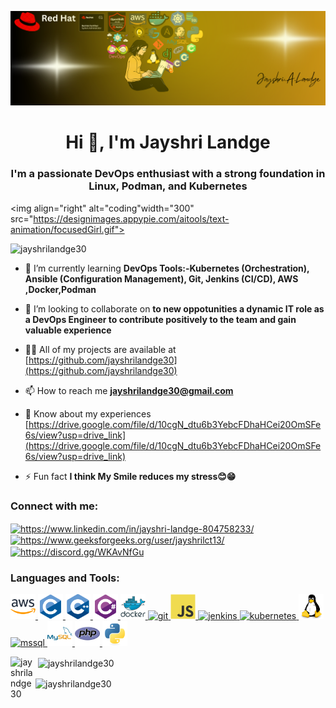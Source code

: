 
![logo](https://github.com/jayshrilandge30/jayshrilandge30/blob/main/Jayshri's%20Banner.png)

<h1 align="center">Hi 👋, I'm Jayshri Landge</h1>
<h3 align="center">I'm a passionate DevOps enthusiast with a strong foundation in Linux, Podman, and Kubernetes</h3>

<img align="right" alt="coding"width="300"  src="https://designimages.appypie.com/aitools/text-animation/focusedGirl.gif">

<p align="left"> <img src="https://komarev.com/ghpvc/?username=jayshrilandge30&label=Profile%20views&color=0e75b6&style=flat" alt="jayshrilandge30" /> </p>

- 🌱 I’m currently learning **DevOps Tools:-Kubernetes (Orchestration), Ansible (Configuration Management), Git, Jenkins (CI/CD), AWS ,Docker,Podman**

- 👯 I’m looking to collaborate on **to new oppotunities a dynamic IT role as a DevOps Engineer to contribute positively to the team and gain valuable experience**

- 👨‍💻 All of my projects are available at [https://github.com/jayshrilandge30](https://github.com/jayshrilandge30)

- 📫 How to reach me **jayshrilandge30@gmail.com**

- 📄 Know about my experiences [https://drive.google.com/file/d/10cgN_dtu6b3YebcFDhaHCei20OmSFe6s/view?usp=drive_link](https://drive.google.com/file/d/10cgN_dtu6b3YebcFDhaHCei20OmSFe6s/view?usp=drive_link)

- ⚡ Fun fact **I think My Smile reduces my stress😊😁**

<h3 align="left">Connect with me:</h3>
<p align="left">
<a href="https://linkedin.com/in/https://www.linkedin.com/in/jayshri-landge-804758233/" target="blank"><img align="center" src="https://raw.githubusercontent.com/rahuldkjain/github-profile-readme-generator/master/src/images/icons/Social/linked-in-alt.svg" alt="https://www.linkedin.com/in/jayshri-landge-804758233/" height="30" width="40" /></a>
<a href="https://auth.geeksforgeeks.org/user/https://www.geeksforgeeks.org/user/jayshrilct13/" target="blank"><img align="center" src="https://raw.githubusercontent.com/rahuldkjain/github-profile-readme-generator/master/src/images/icons/Social/geeks-for-geeks.svg" alt="https://www.geeksforgeeks.org/user/jayshrilct13/" height="30" width="40" /></a>
<a href="https://discord.gg/https://discord.gg/WKAvNfGu" target="blank"><img align="center" src="https://raw.githubusercontent.com/rahuldkjain/github-profile-readme-generator/master/src/images/icons/Social/discord.svg" alt="https://discord.gg/WKAvNfGu" height="30" width="40" /></a>
</p>
<h3 align="left">Languages and Tools:</h3>
<p align="left"> <a href="https://aws.amazon.com" target="_blank" rel="noreferrer"> <img src="https://raw.githubusercontent.com/devicons/devicon/master/icons/amazonwebservices/amazonwebservices-original-wordmark.svg" alt="aws" width="40" height="40"/> </a> <a href="https://www.cprogramming.com/" target="_blank" rel="noreferrer"> <img src="https://raw.githubusercontent.com/devicons/devicon/master/icons/c/c-original.svg" alt="c" width="40" height="40"/> </a> <a href="https://www.w3schools.com/cpp/" target="_blank" rel="noreferrer"> <img src="https://raw.githubusercontent.com/devicons/devicon/master/icons/cplusplus/cplusplus-original.svg" alt="cplusplus" width="40" height="40"/> </a> <a href="https://www.w3schools.com/cs/" target="_blank" rel="noreferrer"> <img src="https://raw.githubusercontent.com/devicons/devicon/master/icons/csharp/csharp-original.svg" alt="csharp" width="40" height="40"/> </a> <a href="https://www.docker.com/" target="_blank" rel="noreferrer"> <img src="https://raw.githubusercontent.com/devicons/devicon/master/icons/docker/docker-original-wordmark.svg" alt="docker" width="40" height="40"/> </a> <a href="https://git-scm.com/" target="_blank" rel="noreferrer"> <img src="https://www.vectorlogo.zone/logos/git-scm/git-scm-icon.svg" alt="git" width="40" height="40"/> </a> <a href="https://developer.mozilla.org/en-US/docs/Web/JavaScript" target="_blank" rel="noreferrer"> <img src="https://raw.githubusercontent.com/devicons/devicon/master/icons/javascript/javascript-original.svg" alt="javascript" width="40" height="40"/> </a> <a href="https://www.jenkins.io" target="_blank" rel="noreferrer"> <img src="https://www.vectorlogo.zone/logos/jenkins/jenkins-icon.svg" alt="jenkins" width="40" height="40"/> </a> <a href="https://kubernetes.io" target="_blank" rel="noreferrer"> <img src="https://www.vectorlogo.zone/logos/kubernetes/kubernetes-icon.svg" alt="kubernetes" width="40" height="40"/> </a> <a href="https://www.linux.org/" target="_blank" rel="noreferrer"> <img src="https://raw.githubusercontent.com/devicons/devicon/master/icons/linux/linux-original.svg" alt="linux" width="40" height="40"/> </a> <a href="https://www.microsoft.com/en-us/sql-server" target="_blank" rel="noreferrer"> <img src="https://www.svgrepo.com/show/303229/microsoft-sql-server-logo.svg" alt="mssql" width="40" height="40"/> </a> <a href="https://www.mysql.com/" target="_blank" rel="noreferrer"> <img src="https://raw.githubusercontent.com/devicons/devicon/master/icons/mysql/mysql-original-wordmark.svg" alt="mysql" width="40" height="40"/> </a> <a href="https://www.php.net" target="_blank" rel="noreferrer"> <img src="https://raw.githubusercontent.com/devicons/devicon/master/icons/php/php-original.svg" alt="php" width="40" height="40"/> </a> <a href="https://www.python.org" target="_blank" rel="noreferrer"> <img src="https://raw.githubusercontent.com/devicons/devicon/master/icons/python/python-original.svg" alt="python" width="40" height="40"/> </a> </p>



<p><img align="left" width="40"  src="https://github-readme-stats.vercel.app/api/top-langs?username=jayshrilandge30&show_icons=true&locale=en&layout=compact" alt="jayshrilandge30" /></p>

<p>&nbsp;<img align="center" width="40" src="https://github-readme-stats.vercel.app/api?username=jayshrilandge30&show_icons=true&locale=en" alt="jayshrilandge30" /></p>

<p><img align="center" width="40" src="https://github-readme-streak-stats.herokuapp.com/?user=jayshrilandge30&" alt="jayshrilandge30" /></p>
